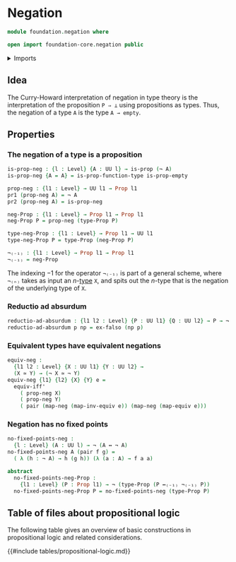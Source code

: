 # Negation

```agda
module foundation.negation where

open import foundation-core.negation public
```

<details><summary>Imports</summary>

```agda
open import foundation.dependent-pair-types
open import foundation.logical-equivalences
open import foundation.universe-levels

open import foundation-core.empty-types
open import foundation-core.equivalences
open import foundation-core.propositions
```

</details>

## Idea

The Curry-Howard interpretation of negation in type theory is the interpretation
of the proposition `P ⇒ ⊥` using propositions as types. Thus, the negation of a
type `A` is the type `A → empty`.

## Properties

### The negation of a type is a proposition

```agda
is-prop-neg : {l : Level} {A : UU l} → is-prop (¬ A)
is-prop-neg {A = A} = is-prop-function-type is-prop-empty

prop-neg : {l1 : Level} → UU l1 → Prop l1
pr1 (prop-neg A) = ¬ A
pr2 (prop-neg A) = is-prop-neg

neg-Prop : {l1 : Level} → Prop l1 → Prop l1
neg-Prop P = prop-neg (type-Prop P)

type-neg-Prop : {l1 : Level} → Prop l1 → UU l1
type-neg-Prop P = type-Prop (neg-Prop P)

¬₍₋₁₎ : {l1 : Level} → Prop l1 → Prop l1
¬₍₋₁₎ = neg-Prop
```

The indexing $-1$ for the operator `¬₍₋₁₎` is part of a general scheme, where
`¬₍ₙ₎` takes as input an $n$-[type](foundation-core.truncated-types.md) `X`, and
spits out the $n$-type that is the negation of the underlying type of `X`.

### Reductio ad absurdum

```agda
reductio-ad-absurdum : {l1 l2 : Level} {P : UU l1} {Q : UU l2} → P → ¬ P → Q
reductio-ad-absurdum p np = ex-falso (np p)
```

### Equivalent types have equivalent negations

```agda
equiv-neg :
  {l1 l2 : Level} {X : UU l1} {Y : UU l2} →
  (X ≃ Y) → (¬ X ≃ ¬ Y)
equiv-neg {l1} {l2} {X} {Y} e =
  equiv-iff'
    ( prop-neg X)
    ( prop-neg Y)
    ( pair (map-neg (map-inv-equiv e)) (map-neg (map-equiv e)))
```

### Negation has no fixed points

```agda
no-fixed-points-neg :
  {l : Level} (A : UU l) → ¬ (A ↔ ¬ A)
no-fixed-points-neg A (pair f g) =
  ( λ (h : ¬ A) → h (g h)) (λ (a : A) → f a a)
```

```agda
abstract
  no-fixed-points-neg-Prop :
    {l1 : Level} (P : Prop l1) → ¬ (type-Prop (P ↔₍₋₁₎ ¬₍₋₁₎ P))
  no-fixed-points-neg-Prop P = no-fixed-points-neg (type-Prop P)
```

## Table of files about propositional logic

The following table gives an overview of basic constructions in propositional
logic and related considerations.

{{#include tables/propositional-logic.md}}
